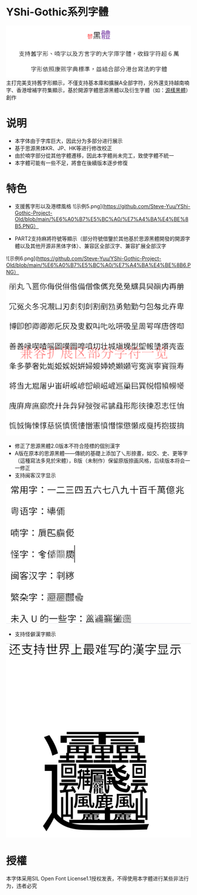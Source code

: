 # YShi-Gothic系列字體
![示例2.png](https://github.com/Steve-Yuu/YShi-Gothic-Project-Old/blob/main/%E6%A0%B7%E5%BC%A0/%E7%A4%BA%E4%BE%8B2.PNG)
主打完美支持舊字形顯示，不僅支持基本庫和擴展A全部字符，另外還支持越南喃字、香港增補字符集顯示，基於開源字體思源黑體以及衍生字體（如：[源樣黑體](https://github.com/ButTaiwan/genyog-font)）創作
# 说明
* 本字体由于字库巨大，因此分为多部分进行展示
* 基于思源黑体KR、JP、HK等进行修改校正
* 由於喃字部分從其他字體遷移，因此本字體尚未完工，致使字體不統一
* 本字體可能有一些不足，將會在後續版本逐步修復
# 特色
* 支援舊字形以及港標風格
![示例5.png](https://github.com/Steve-Yuu/YShi-Gothic-Project-Old/blob/main/%E6%A0%B7%E5%BC%A0/%E7%A4%BA%E4%BE%8B5.PNG）

* PART2支持麻將符號等顯示（部分符號借鑒於其他基於思源黑體開發的開源字體以及其他开源非黑体字体）、兼容区全部汉字、兼容扩展全部汉字

![示例6.png](https://github.com/Steve-Yuu/YShi-Gothic-Project-Old/blob/main/%E6%A0%B7%E5%BC%A0/%E7%A4%BA%E4%BE%8B6.PNG）

![示例1.png](https://github.com/Steve-Yuu/YShi-Gothic-Project-Old/blob/main/%E6%A0%B7%E5%BC%A0/%E7%A4%BA%E4%BE%8B1.PNG)

* 修正了思源黑體2.0版本不符合陸標的個別漢字
* A版在原本的思源黑體——傳統的基礎上添加了乀形捺畫，如交、史、更等字（這種寫法多見於宋體），B版（未制作）保留原版捺画风格，后续版本将会一一修正
* 支持闽客汉字显示

![示例3.png](https://github.com/Steve-Yuu/YShi-Gothic-Project-Old/blob/main/%E6%A0%B7%E5%BC%A0/%E7%A4%BA%E4%BE%8B3.PNG)
* 支持怪僻漢字顯示

![示例4.png](https://github.com/Steve-Yuu/YShi-Gothic-Project-Old/blob/main/%E6%A0%B7%E5%BC%A0/%E7%A4%BA%E4%BE%8B4.PNG)
# 授權
本字体采用SIL Open Font License1.1授权发表，不得使用本字體进行某些非法行为，违者必究
